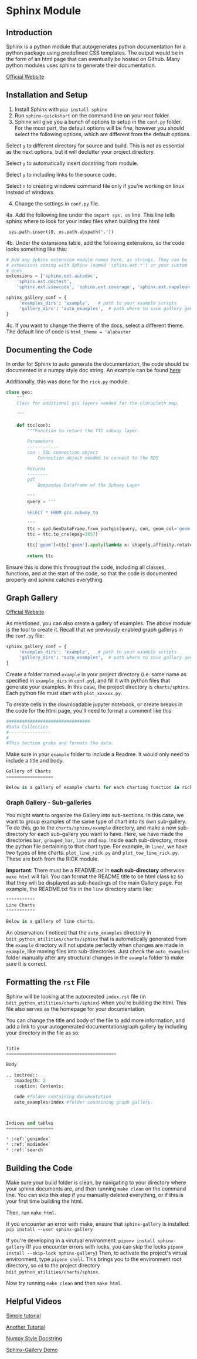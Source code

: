 # Sphinx Module

## Introduction

Sphinx is a python module that autogenerates python documentation for a python package using predefined CSS templates. The output would be in the form of an html page that can eventually be hosted on Github. Many python modules uses sphinx to generate their documentation. 

[Official Website](http://www.sphinx-doc.org/en/master/)

## Installation and Setup

1. Install Sphinx with `pip install sphinx`
2. Run `sphinx-quickstart` on the command line on your root folder. 
3. Sphinx will give you a bunch of options to setup in the `conf.py` folder. For the most part, the default options will be fine, however you should select the following options, which are different from the default options.

Select `y` to different directory for source and build. This is not as essential as the next options, but it will declutter your project directory.

Select `y` to automatically insert docstring from module.

Select `y` to including links to the source code.

Select `n` to creating windows command file only if you're working on linux instead of windows. 


4. Change the settings in `conf.py` file. 

4a. Add the following line under the `import sys, os` line. This line tells sphinx where to look for your index files when building the html

` sys.path.insert(0, os.path.abspath('.'))`

4b. Under the extensions table, add the following extensions, so the code looks something like this:

```python
# Add any Sphinx extension module names here, as strings. They can be
# extensions coming with Sphinx (named 'sphinx.ext.*') or your custom
# ones.
extensions = ['sphinx.ext.autodoc',
    'sphinx.ext.doctest',
    'sphinx.ext.viewcode', 'sphinx.ext.coverage', 'sphinx.ext.napoleon', 'sphinx_gallery.gen_gallery']

sphinx_gallery_conf = {
     'examples_dirs': 'example',   # path to your example scripts
     'gallery_dirs': 'auto_examples',  # path where to save gallery generated examples
}
```

4c. If you want to change the theme of the docs, select a different theme. The default line of code is `html_theme = 'alabaster`

## Documenting the Code

In order for Sphinx to auto generate the documentation, the code should be documented in a numpy style doc string. An example can be found [here](https://sphinxcontrib-napoleon.readthedocs.io/en/latest/example_numpy.html)

Additionally, this was done for the `rick.py` module.

```python
class geo:
    """
    Class for additional gis layers needed for the cloropleth map.
    
    """
    
    def ttc(con):
        """Function to return the TTC subway layer.
        
        Parameters
        ------------
        con : SQL connection object
            Connection object needed to connect to the RDS
        
        Returns
        --------
        gdf
            Geopandas Dataframe of the Subway Layer
        
        """
        query = '''
        
        SELECT * FROM gis.subway_to
        
        '''
        ttc = gpd.GeoDataFrame.from_postgis(query, con, geom_col='geom')
        ttc = ttc.to_crs(epsg=3857)

        ttc['geom']=ttc['geom'].apply(lambda x: shapely.affinity.rotate(x, angle=-17, origin = Point(0, 0)))
        
        return ttc
```

Ensure this is done this throughout the code, including all classes, functions, and at the start of the code, so that the code is documented properly and sphinx catches everything. 

## Graph Gallery

[Official Website](https://sphinx-gallery.github.io/)

As mentioned, you can also create a gallery of examples. The above module is the tool to create it. Recall that we previously enabled graph gallerys in the `conf.py` file:
```python
sphinx_gallery_conf = {
     'examples_dirs': 'example',   # path to your example scripts
     'gallery_dirs': 'auto_examples',  # path where to save gallery generated examples
}
```

Create a folder named `example` in your project directory (i.e. same name as specified in `example_dirs` in `conf.py`), and fill it with python files that generate your examples. In this case, the project directory is `charts/sphinx`. Each python file must start with `plot_xxxxxx.py`.

To create cells in the downloadable jupyter notebook, or create breaks in the code for the html page, you'll need to format a comment like this

```python
################################
#Data Collection
#----------------
#
#This Section grabs and formats the data.
```

Make sure in your `example` folder to include a Readme. It would only need to include a title and body.

```python
Gallery of Charts
==================

Below is a gallery of example charts for each charting function in rick.charts. 
```

### Graph Gallery - Sub-galleries
You might want to organize the Gallery into sub-sections. In this case, we want to group examples of the same type of chart into its own sub-gallery. To do this, go to the `charts/sphinx/example` directory, and make a new sub-directory for each sub-gallery you want to have. Here, we have made the directories `bar`, `grouped_bar`, `line` and `map`. Inside each sub-directory, move the python file pertaining to that chart type. For example, in `line/`, we have two types of line charts: `plot_line_rick.py` and `plot_tow_line_rick.py`. These are both from the RICK module.

**Important**: There must be a README.txt in **each sub-directory** otherwise `make html` will fail. You can format the README title to be html class `h2` so that they will be displayed as sub-headings of the main Gallery page. For example, the README.txt file in the `line` directory starts like:

```python
***********
Line Charts
***********

Below is a gallery of line charts. 

``` 

An observation: I noticed that the `auto_examples` directory in `bdit_python_utilities/charts/sphinx` that is automatically generated from the `example` directory will not update perfectly when changes are made in `example`, like moving files into sub-directories. Just check the `auto_examples` folder manually after any structural changes in the `example` folder to make sure it is correct. 

## Formatting the `rst` File

Sphinx will be looking at the autocreated `index.rst` file (in `bdit_python_utilities/charts/sphinx`) when you're building the html. This file also serves as the homepage for your documentation.

You can change the title and body of the file to add more information, and add a link to your autogenerated documentation/graph gallery by including your directory in the file as so:

```python

Title
==========================================

Body

.. toctree::
   :maxdepth: 2
   :caption: Contents:

   code #folder containing documentation
   auto_examples/index #folder conatining graph gallery. 



Indices and tables
==================

* :ref:`genindex`
* :ref:`modindex`
* :ref:`search`
```

## Building the Code

Make sure your build folder is clean, by navigating to your directory where your sphinx documents are, and then running `make clean` on the command line. You can skip this step if you manually deleted everything, or if this is your first time building the html.

Then, run `make html`.

If you encounter an error with make, ensure that `sphinx-gallery` is installed:
`pip install --user sphinx-gallery`

If you're developing in a virutual environment:
`pipenv install sphinx-gallery` 
(If you encounter errors with locks, you can skip the locks `pipenv install --skip-lock sphinx-gallery`)
Then, to activate the project's virtual environment, type `pipenv shell`. 
This brings you to the environment root directory, so `cd` to the project directory `bdit_python_utilities/charts/sphinx`.

Now try running `make clean` and then `make html`.



## Helpful Videos

[Simple tutorial](https://www.youtube.com/watch?v=LQ6pFgQXQ0Q)

[Another Tutorial](https://www.youtube.com/watch?v=qrcj7sVuvUA)

[Numpy Style Docstring](https://numpydoc.readthedocs.io/en/latest/format.html)

[Sphinx-Gallery Demo](https://youtu.be/ikT_xnTFHC0?t=5662)

